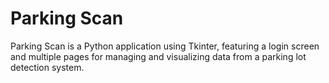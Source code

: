 # Parking Scan
Parking Scan is a Python application using Tkinter, featuring a login screen and multiple pages for managing and visualizing data from a parking lot detection system.